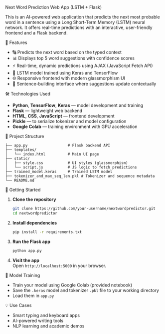 Next Word Prediction Web App (LSTM + Flask)

This is an AI-powered web application that predicts the next most probable word in a sentence using a Long Short-Term Memory (LSTM) neural network. It offers real-time predictions with an interactive, user-friendly frontend and a Flask backend.

📌 Features

- 🔠 Predicts the next word based on the typed context
- 📊 Displays top 5 word suggestions with confidence scores
- ⚡ Real-time, dynamic predictions using AJAX (JavaScript Fetch API)
- 🧠 LSTM model trained using Keras and TensorFlow
- 🌐 Responsive frontend with modern glassmorphism UI
- 🔁 Sentence-building interface where suggestions update contextually

🛠️ Technologies Used

- **Python**, **TensorFlow**, **Keras** — model development and training
- **Flask** — lightweight web backend
- **HTML**, **CSS**, **JavaScript** — frontend development
- **Pickle** — to serialize tokenizer and model configuration
- **Google Colab** — training environment with GPU acceleration

📂 Project Structure

```
├── app.py                  # Flask backend API
├── templates/
│   └── index.html          # Main UI page
├── static/
│   ├── style.css           # UI styles (glassmorphism)
│   └── script.js           # JS logic to fetch predictions
├── trained_model.keras     # Trained LSTM model
├── tokenizer_and_max_seq_len.pkl # Tokenizer and sequence metadata
└── README.md
```

🚀 Getting Started

1. **Clone the repository**  
   ```bash
   git clone https://github.com/your-username/nextwordpredictor.git
   cd nextwordpredictor
   ```

2. **Install dependencies**  
   ```bash
   pip install -r requirements.txt
   ```

3. **Run the Flask app**  
   ```bash
   python app.py
   ```

4. **Visit the app**  
   Open `http://localhost:5000` in your browser.

🧠 Model Training 

- Train your model using Google Colab (provided notebook)
- Save the `.keras` model and tokenizer `.pkl` file to your working directory
- Load them in `app.py`


💡 Use Cases

- Smart typing and keyboard apps
- AI-powered writing tools
- NLP learning and academic demos


